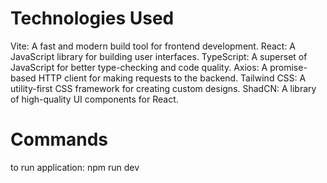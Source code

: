 # Technologies Used

Vite: A fast and modern build tool for frontend development.
React: A JavaScript library for building user interfaces.
TypeScript: A superset of JavaScript for better type-checking and code quality.
Axios: A promise-based HTTP client for making requests to the backend.
Tailwind CSS: A utility-first CSS framework for creating custom designs.
ShadCN: A library of high-quality UI components for React.

# Commands

to run application: npm run dev

